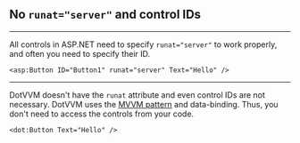 ## No `runat="server"` and control IDs

-------------------------------------

All controls in ASP.NET need to specify `runat="server"` to work properly, and often you need to specify their ID.

```DOTHTML
<asp:Button ID="Button1" runat="server" Text="Hello" />
```

-------------------------------------

DotVVM doesn't have the `runat` attribute and even control IDs are not necessary. DotVVM uses the [MVVM pattern](https://www.dotvvm.com/docs/tutorials/introduction/2.0) and data-binding. Thus, you don't need to access the controls from your code.

```DOTHTML
<dot:Button Text="Hello" />
```

